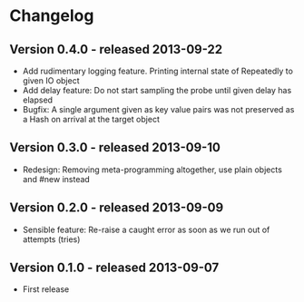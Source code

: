 Changelog
=========

Version 0.4.0 - released 2013-09-22
-------------

* Add rudimentary logging feature. Printing internal state of Repeatedly to given IO object
* Add delay feature: Do not start sampling the probe until given delay has elapsed
* Bugfix: A single argument given as key value pairs was not preserved as a Hash on arrival at the target object

Version 0.3.0 - released 2013-09-10
-------------

* Redesign: Removing meta-programming altogether, use plain objects and #new instead


Version 0.2.0 - released 2013-09-09
-------------

* Sensible feature: Re-raise a caught error as soon as we run out of attempts (tries)


Version 0.1.0 - released 2013-09-07
-------------

* First release

